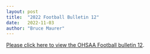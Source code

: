 ```yaml
---
layout: post
title:  "2022 Football Bulletin 12"
date:   2022-11-03
author: "Bruce Maurer"
---
```


[Please click here to view the OHSAA Football bulletin
12](https://storage.googleapis.com/ohsaa-websites/bulletins/2022/2022-bulletin-12.pdf).
